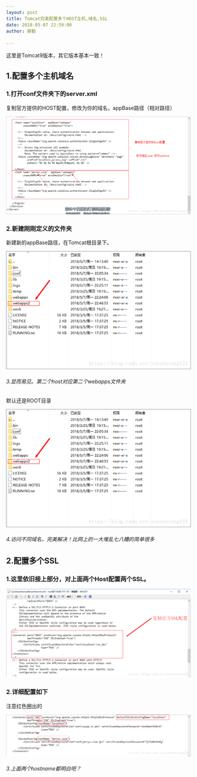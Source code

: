 ```yaml
---
layout: post
title: Tomcat完美配置多个HOST主机,域名,SSL
date: 2018-05-07 22:59:00
author: 薛勤

---
```

这里是Tomcat9版本，其它版本基本一致！

## 1.配置多个主机域名

### 1.打开conf文件夹下的server.xml

复制官方提供的HOST配置，修改为你的域名，appBase路径（相对路径）

![](./20180507Tomcat完美配置多个HOST主机域名SSL/1136672-20190623135815837-1132963744.png)

### 2.新建刚刚定义的文件夹

新建新的appBase路径，在Tomcat根目录下。

![](./20180507Tomcat完美配置多个HOST主机域名SSL/1136672-20190623135828731-462329430.png)

###### 3.显而易见。第二个host对应第二个webapps文件夹

默认还是ROOT目录

![](./20180507Tomcat完美配置多个HOST主机域名SSL/1136672-20190623135855041-1010630074.png)

###### 4.访问不同域名，完美解决！比网上的一大堆乱七八糟的简单很多

## 2.配置多个SSL

### 1.这里依旧接上部分，对上面两个Host配置两个SSL。

![](./20180507Tomcat完美配置多个HOST主机域名SSL/1136672-20190623135923946-1042707598.png)

### 2.详细配置如下

注意红色圈出的

![](./20180507Tomcat完美配置多个HOST主机域名SSL/1136672-20190623135937136-1417557358.png)

###### 3.上面两个hostname都明白吧？



